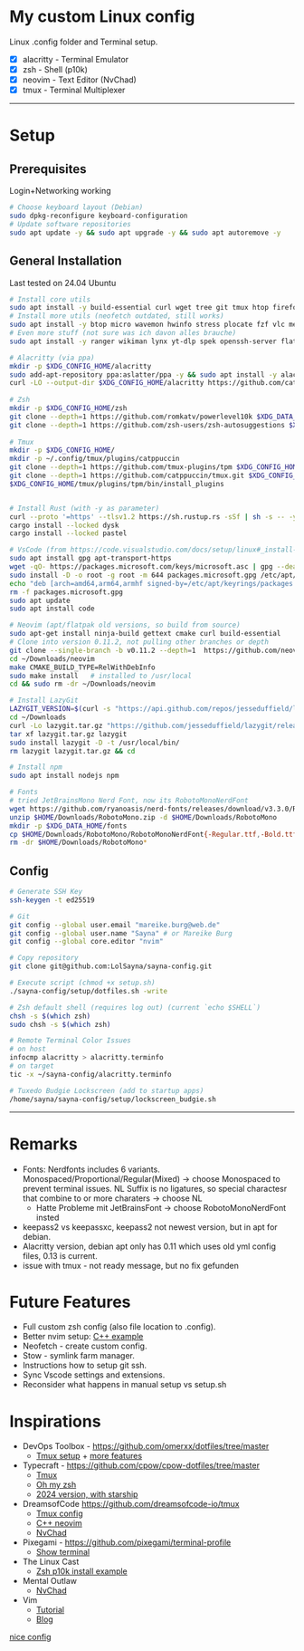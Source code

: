 # My custom Linux config
Linux .config folder and Terminal setup.

- [x] alacritty - Terminal Emulator
- [x] zsh - Shell (p10k)
- [x] neovim - Text Editor (NvChad)
- [x] tmux - Terminal Multiplexer

---
# Setup
## Prerequisites
Login+Networking working
```bash
# Choose keyboard layout (Debian)
sudo dpkg-reconfigure keyboard-configuration
# Update software repositories
sudo apt update -y && sudo apt upgrade -y && sudo apt autoremove -y
```

## General Installation
Last tested on 24.04 Ubuntu
```bash
# Install core utils
sudo apt install -y build-essential curl wget tree git tmux htop firefox keepass2 tldr wireguard 
# Install more utils (neofetch outdated, still works)
sudo apt install -y btop micro wavemon hwinfo stress plocate fzf vlc meld lm-sensors imagemagick ffmpeg zsh neofetch neovim
# Even more stuff (not sure was ich davon alles brauche)
sudo apt install -y ranger wikiman lynx yt-dlp spek openssh-server flatpak

# Alacritty (via ppa)
mkdir -p $XDG_CONFIG_HOME/alacritty
sudo add-apt-repository ppa:aslatter/ppa -y && sudo apt install -y alacritty
curl -LO --output-dir $XDG_CONFIG_HOME/alacritty https://github.com/catppuccin/alacritty/raw/main/catppuccin-mocha.toml
	
# Zsh
mkdir -p $XDG_CONFIG_HOME/zsh
git clone --depth=1 https://github.com/romkatv/powerlevel10k $XDG_DATA_HOME/powerlevel10k
git clone --depth=1 https://github.com/zsh-users/zsh-autosuggestions $XDG_DATA_HOME/zsh-autosuggestions
	
# Tmux
mkdir -p $XDG_CONFIG_HOME/
mkdir -p ~/.config/tmux/plugins/catppuccin
git clone --depth=1 https://github.com/tmux-plugins/tpm $XDG_CONFIG_HOME/tmux/plugins/tpm
git clone --depth=1 https://github.com/catppuccin/tmux.git $XDG_CONFIG_HOME/tmux/plugins/catppuccin
$XDG_CONFIG_HOME/tmux/plugins/tpm/bin/install_plugins


# Install Rust (with -y as parameter)
curl --proto '=https' --tlsv1.2 https://sh.rustup.rs -sSf | sh -s -- -y
cargo install --locked dysk
cargo install --locked pastel

# VsCode (from https://code.visualstudio.com/docs/setup/linux#_install-vs-code-on-linux)
sudo apt install gpg apt-transport-https 
wget -qO- https://packages.microsoft.com/keys/microsoft.asc | gpg --dearmor > packages.microsoft.gpg
sudo install -D -o root -g root -m 644 packages.microsoft.gpg /etc/apt/keyrings/packages.microsoft.gpg
echo "deb [arch=amd64,arm64,armhf signed-by=/etc/apt/keyrings/packages.microsoft.gpg] https://packages.microsoft.com/repos/code stable main" |sudo tee /etc/apt/sources.list.d/vscode.list > /dev/null
rm -f packages.microsoft.gpg
sudo apt update
sudo apt install code

# Neovim (apt/flatpak old versions, so build from source)
sudo apt-get install ninja-build gettext cmake curl build-essential
# Clone into version 0.11.2, not pulling other branches or depth
git clone --single-branch -b v0.11.2 --depth=1  https://github.com/neovim/neovim ~/Downloads/neovim
cd ~/Downloads/neovim
make CMAKE_BUILD_TYPE=RelWithDebInfo
sudo make install   # installed to /usr/local
cd && sudo rm -dr ~/Downloads/neovim

# Install LazyGit
LAZYGIT_VERSION=$(curl -s "https://api.github.com/repos/jesseduffield/lazygit/releases/latest" | \grep -Po '"tag_name": *"v\K[^"]*')
cd ~/Downloads
curl -Lo lazygit.tar.gz "https://github.com/jesseduffield/lazygit/releases/download/v${LAZYGIT_VERSION}/lazygit_${LAZYGIT_VERSION}_Linux_x86_64.tar.gz"
tar xf lazygit.tar.gz lazygit
sudo install lazygit -D -t /usr/local/bin/
rm lazygit lazygit.tar.gz && cd

# Install npm
sudo apt install nodejs npm

# Fonts
# tried JetBrainsMono Nerd Font, now its RobotoMonoNerdFont
wget https://github.com/ryanoasis/nerd-fonts/releases/download/v3.3.0/RobotoMono.zip -O $HOME/Downloads/RobotoMono.zip
unzip $HOME/Downloads/RobotoMono.zip -d $HOME/Downloads/RobotoMono
mkdir -p $XDG_DATA_HOME/fonts
cp $HOME/Downloads/RobotoMono/RobotoMonoNerdFont{-Regular.ttf,-Bold.ttf,-Italic.ttf,-BoldItalic.ttf} $XDG_DATA_HOME/fonts
rm -dr $HOME/Downloads/RobotoMono*
```


## Config
```bash
# Generate SSH Key
ssh-keygen -t ed25519

# Git
git config --global user.email "mareike.burg@web.de"
git config --global user.name "Sayna" # or Mareike Burg
git config --global core.editor "nvim"

# Copy repository
git clone git@github.com:LolSayna/sayna-config.git

# Execute script (chmod +x setup.sh)
./sayna-config/setup/dotfiles.sh -write

# Zsh default shell (requires log out) (current `echo $SHELL`)
chsh -s $(which zsh) 
sudo chsh -s $(which zsh)

# Remote Terminal Color Issues
# on host
infocmp alacritty > alacritty.terminfo
# on target
tic -x ~/sayna-config/alacritty.terminfo

# Tuxedo Budgie Lockscreen (add to startup apps)
/home/sayna/sayna-config/setup/lockscreen_budgie.sh
```

---

# Remarks
* Fonts: Nerdfonts includes 6 variants. Monospaced/Proportional/Regular(Mixed) -> choose Monospaced to prevent terminal issues. NL Suffix is no ligatures, so special charactesr that combine to or more charaters -> choose NL
  * Hatte Probleme mit JetBrainsFont -> choose RobotoMonoNerdFont insted
* keepass2 vs keepassxc, keepass2 not newest version, but in apt for debian.
* Alacritty version, debian apt only has 0.11 which uses old yml config files, 0.13 is current.
* issue with tmux - not ready message, but no fix gefunden

# Future Features
* Full custom zsh config (also file location to .config).
* Better nvim setup: [C++ example](https://youtu.be/lsFoZIg-oDs)
* Neofetch - create custom config.
* Stow - symlink farm manager.
* Instructions how to setup git ssh.
* Sync Vscode settings and extensions.
* Reconsider what happens in manual setup vs setup.sh


# Inspirations
* DevOps Toolbox - https://github.com/omerxx/dotfiles/tree/master
  * [Tmux setup](https://www.youtube.com/watch?v=GH3kpsbbERo&list=PLmcTCfaoOo_huhLl9_i6IOjiqURVDgEFB&index=21) + [more features](https://www.youtube.com/watch?v=_hnuEdrM-a0)
* Typecraft - https://github.com/cpow/cpow-dotfiles/tree/master
  * [Tmux](https://www.youtube.com/watch?v=H70lULWJeig&list=WL&index=8)
  * [Oh my zsh](https://www.youtube.com/watch?v=wNQpDWLs4To&list=PLsz00TDipIfct4F3pHv6_uI9OyjphQEGZ)
  * [2024 version, with starship](https://www.youtube.com/watch?v=ZDV4edcaXSY)
* DreamsofCode https://github.com/dreamsofcode-io/tmux
  * [Tmux config](https://www.youtube.com/watch?v=DzNmUNvnB04&list=WL&index=7&t=668s) 
  * [C++ neovim](https://www.youtube.com/watch?v=lsFoZIg-oDs&list=WL&index=6&t=52s)
  * [NvChad](https://www.youtube.com/watch?v=Mtgo-nP_r8Y&list=WL&index=5&t=53s)
* Pixegami - https://github.com/pixegami/terminal-profile
  * [Show terminal](https://www.youtube.com/watch?v=UvY5aFHNoEw)
* The Linux Cast
  * [Zsh p10k install example](https://www.youtube.com/watch?v=oR8v9uOCq0E)
* Mental Outlaw
  * [NvChad](https://www.youtube.com/watch?v=yW3ovyQCwpw)
* Vim
  * [Tutorial](https://vimschool.netlify.app/introduction/vimtutor/)
  * [Blog](http://yannesposito.com/Scratch/en/blog/Learn-Vim-Progressively/)

[nice config](https://youtu.be/ud7YxC33Z3w?si=qkZo4V6Iu0uvEXoc)
